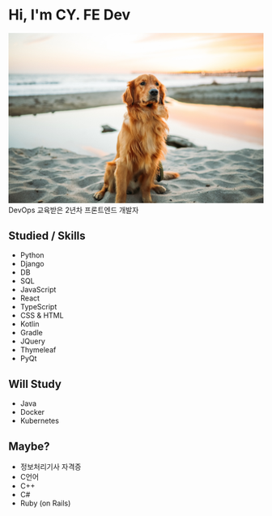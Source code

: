 # Hi, I'm CY. FE Dev 

![](https://github.com/cy0329/cy0329/raw/main/assets/%EB%A6%AC%ED%8A%B8%EB%A6%AC%EB%B2%84.jpg)
DevOps 교육받은 2년차 프론트엔드 개발자

## Studied / Skills
+ Python
+ Django
+ DB
+ SQL
+ JavaScript
+ React
+ TypeScript
+ CSS & HTML
+ Kotlin
+ Gradle
+ JQuery
+ Thymeleaf
+ PyQt

## Will Study
+ Java
+ Docker
+ Kubernetes

## Maybe?
+ 정보처리기사 자격증
+ C언어
+ C++
+ C#
+ Ruby (on Rails)
